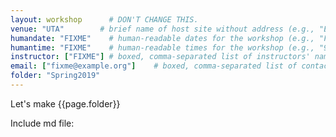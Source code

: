 ```yaml
---
layout: workshop      # DON'T CHANGE THIS.
venue: "UTA"        # brief name of host site without address (e.g., "Euphoric State University")
humandate: "FIXME"    # human-readable dates for the workshop (e.g., "Feb 17-18, 2020")
humantime: "FIXME"    # human-readable times for the workshop (e.g., "9:00 am - 4:30 pm")
instructor: ["FIXME"] # boxed, comma-separated list of instructors' names as strings, like ["Kay McNulty", "Betty Jennings", "Betty Snyder"]
email: ["fixme@example.org"]    # boxed, comma-separated list of contact email addresses for the host, lead instructor, or whoever else is handling questions, like ["marlyn.wescoff@example.org", "fran.bilas@example.org", "ruth.lichterman@example.org"]
folder: "Spring2019"
---
```


Let's make {{page.folder}}

Include md file:
